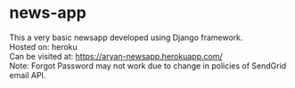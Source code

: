 # news-app
This a very basic newsapp developed using Django framework.<br>
Hosted on: heroku<br>
Can be visited at: https://aryan-newsapp.herokuapp.com/ <br>
Note: Forgot Password may not work due to change in policies of SendGrid email API.
